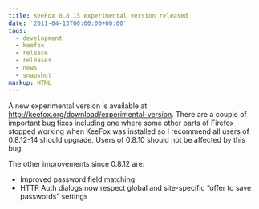 ```yaml
---
title: KeeFox 0.8.15 experimental version released
date: '2011-04-13T00:00:00+00:00'
tags:
  - development
  - keefox
  - release
  - releases
  - news
  - snapshot
markup: HTML
---
```

<p>A new experimental version is available at <a href="download/experimental-version" title="Go to http://keefox.org/download/experimental-version" class="externlink">http://keefox.org/download/experimental-version</a>.  There are a couple of important bug fixes including one where some  other parts of Firefox stopped working when KeeFox was installed so I  recommend all users of 0.8.12-14 should upgrade. Users of 0.8.10 should  not be affected by this bug.
</p>
<p>The other improvements since 0.8.12 are: </p><p><ul><li>Improved password field matching 	</li><li>HTTP Auth dialogs now respect global and site-specific “offer to save passwords” settings </li></ul></p>
